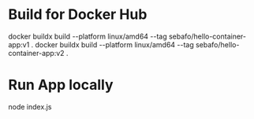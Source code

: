 # Build for Docker Hub
docker buildx build --platform linux/amd64 --tag sebafo/hello-container-app:v1 .
docker buildx build --platform linux/amd64 --tag sebafo/hello-container-app:v2 .

# Run App locally
node index.js